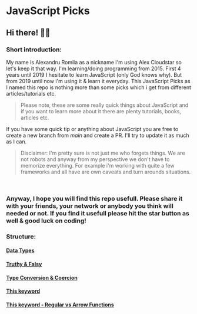 # JavaScript Picks

## Hi there! 👋🏻

### Short introduction:

My name is Alexandru Romila as a nickname i'm using Alex Cloudstar so let's keep it that way.
I'm learning/doing programming from 2015. First 4 years until 2019 I hesitate to learn JavaScript (only God knows why).
But from 2019 until now i'm using it & learn it everyday.
This JavaScript Picks as I named this repo is nothing more than some picks which i get from different articles/tutorials etc.

> Please note, these are some really quick things about JavaScript and
> if you want to learn more about it there are plenty tutorials, books,
> articles etc.

If you have some quick tip or anything about JavaScript you are free to create a new branch from _main_ and create a PR.
I'll try to update it as much as I can.

> Disclaimer: I'm pretty sure is not just me who forgets things. We are
> not robots and anyway from my perspective we don't have to memorize
> everything. For example i'm working with quite a few frameworks and
> all have are own caveats and turn arounds situations.

<br/>

### Anyway, I hope you will find this repo usefull. Please share it with your friends, your network or anybody you think will needed or not. If you find it usefull please hit the star button as well & good luck on coding!

### Structure:

#### [Data Types](/data_types.md)

#### [Truthy & Falsy](/truthy_falsy.md)

#### [Type Conversion & Coercion](/type_conversion_and_coercion.md)

#### [This keyword](/this_keyword.md)

#### [This keyword - Regular vs Arrow Functions](/this_keyword_regular_vs_arrow_functions.md)

